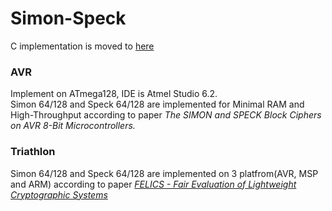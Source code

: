 # Simon-Speck
C implementation is moved to <a href="https://github.com/openluopworld/block_ciphers" target="_blank">here</a>

### AVR
Implement on ATmega128, IDE is Atmel Studio 6.2.<br>
Simon 64/128 and Speck 64/128 are implemented for Minimal RAM and High-Throughput according to paper <i>The SIMON and SPECK Block Ciphers on AVR 8-Bit Microcontrollers.</i><br>

### Triathlon
Simon 64/128 and Speck 64/128 are implemented on 3 platfrom(AVR, MSP and ARM) according to paper <a href="http://csrc.nist.gov/groups/ST/lwc-workshop2015/papers/session7-dinu-paper.pdf"><i>FELICS - Fair Evaluation of Lightweight Cryptographic Systems</i></a><br>
